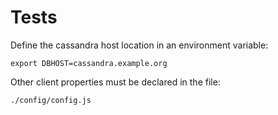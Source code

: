 # Tests

Define the cassandra host location in an environment variable:

```
export DBHOST=cassandra.example.org
```

Other client properties must be declared in the file:

```
./config/config.js
```
